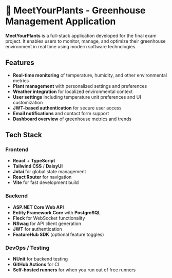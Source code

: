 # 🌱 MeetYourPlants - Greenhouse Management Application

**MeetYourPlants** is a full-stack application developed for the final exam project. It enables users to monitor, manage, and optimize their greenhouse environment in real time using modern software technologies.

## Features

-  **Real-time monitoring** of temperature, humidity, and other environmental metrics
-  **Plant management** with personalized settings and preferences
-  **Weather integration** for localized environmental context
-  **User settings** including temperature unit preferences and UI customization
-  **JWT-based authentication** for secure user access
-  **Email notifications** and contact form support
-  **Dashboard overview** of greenhouse metrics and trends

## Tech Stack

### Frontend
- **React** + **TypeScript**
- **Tailwind CSS** / **DaisyUI**
- **Jotai** for global state management
- **React Router** for navigation
- **Vite** for fast development build

### Backend
- **ASP.NET Core Web API**
- **Entity Framework Core** with **PostgreSQL**
- **Fleck** for WebSocket functionality
- **NSwag** for API client generation
- **JWT** for authentication
- **FeatureHub SDK** (optional feature toggles)

### DevOps / Testing
- **NUnit** for backend testing
- **GitHub Actions** for CI
- **Self-hosted runners** for when you run out of free runners
